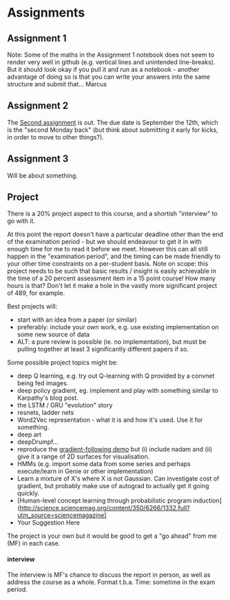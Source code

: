 # Assignments

## Assignment 1
Note: Some of the maths in the Assignment 1 notebook does not seem to render very well in github (e.g. vertical lines and unintended line-breaks).
But it should look okay if you pull it and run as a notebook - another advantage of doing so is that you can write  your answers into the same structure and submit that...
Marcus



## Assignment 2
The [Second assignment](SecondAssignment.ipynb) is out. The due date is September the 12th, which is the "second Monday back" (but think about submitting it early for kicks, in order to move to other things?).

## Assignment 3
Will be about something.

## Project
There is a 20% project aspect to this course, and a shortish "interview" to go with it. 

At this point the report doesn't have a particular deadline other than the end of the examination period - but we should endeavour to get it in with enough time for me to read it before we meet. However this can all still happen in the "examination period", and the timing can be made friendly to your other time constraints on a per-student basis. Note on scope: this project needs to be such that basic results / insight is easily achievable in the time of a 20 percent assessment item in a 15 point course! How many hours is that? Don't let it make a hole in the vastly more significant project of 489, for example. 

Best projects will:
   * start with an idea from a paper (or similar)
   * preferably: include your own work, e.g. use existing implementation on some new source of data
   * ALT: a pure review is possible (ie. no implementation), but must be pulling together at least 3 significantly different papers if so.


Some possible project topics might be:
   * deep Q learning, e.g. try out Q-learning with Q provided by a convnet being fed images.
   * deep policy gradient, eg. implement and play with something similar to Karpathy's blog post.
   * the LSTM / GRU "evolution" story
   * resnets, ladder nets
   * Word2Vec representation - what it is and how it's used. Use it for something.
   * deep art
   * deepDrumpf...
   * reproduce the [gradient-following demo](http://sebastianruder.com/optimizing-gradient-descent) but (i) include nadam and (ii) give it a range of 2D surfaces for visualisation.
   * HMMs (e.g. import some data from some series and perhaps execute/learn in Genie or other implementation)
   * Learn a mixture of X's where X is not Gaussian. Can investigate cost of gradient, but probably make use of autograd to actually get it going quickly.
   * [Human-level concept learning through probabilistic program induction](http://science.sciencemag.org/content/350/6266/1332.full?utm_source=sciencemagazine]
   * Your Suggestion Here

The project is your own but it would be good to get a "go ahead" from me (MF) in each case.

#### interview
The interview is MF's chance to discuss the report in person, as well as address the course as a whole. Format t.b.a. Time: sometime in the exam period. 
